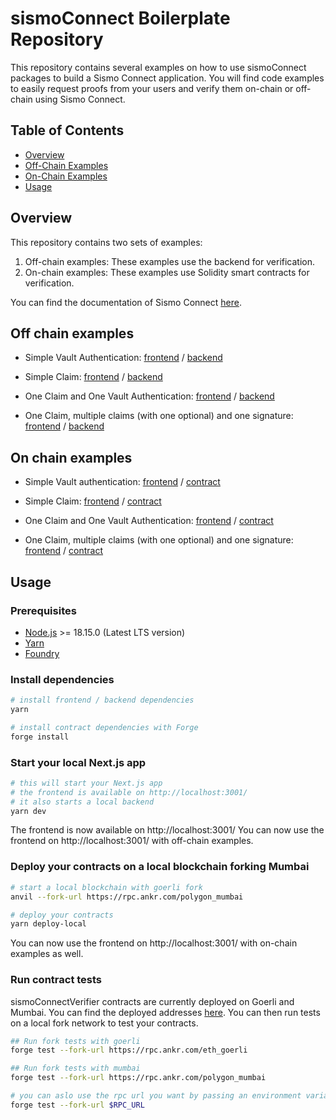 # sismoConnect Boilerplate Repository

This repository contains several examples on how to use sismoConnect packages to build a Sismo Connect application. You will find code examples to easily request proofs from your users and verify them on-chain or off-chain using Sismo Connect.

## Table of Contents

- [Overview](#overview)
- [Off-Chain Examples](#off-chain-examples)
- [On-Chain Examples](#on-chain-examples)
- [Usage](#usage)

## Overview

This repository contains two sets of examples:

1. Off-chain examples: These examples use the backend for verification.
2. On-chain examples: These examples use Solidity smart contracts for verification.

You can find the documentation of Sismo Connect [here](https://docs.sismo.io/technical-documentation/sismo-connect).

## Off chain examples

- Simple Vault Authentication:
  [frontend](./src/pages/off-chain/simple-auth.tsx) / [backend](./src/pages/api/verify-simple-auth.ts)

- Simple Claim:
  [frontend](./src/pages/off-chain/simple-claim.tsx) / [backend](./src/pages/api/verify-simple-claim.ts)

- One Claim and One Vault Authentication:
  [frontend](./src/pages/off-chain/auth-and-claim.tsx) / [backend](./src/pages/api/verify-auth-and-claim.ts)

- One Claim, multiple claims (with one optional) and one signature:
  [frontend](./src/pages/off-chain/two-auths-claim-and-signature.tsx) / [backend](./src/pages/api/verify-two-auths-claim-and-signature.ts)

## On chain examples

- Simple Vault authentication:
  [frontend](./src/pages/on-chain/simple-auth.tsx) / [contract](./contracts/src/SimpleAuth.sol)

- Simple Claim:
  [frontend](./src/pages/on-chain/simple-claim.tsx) / [contract](./contracts/src/SimpleClaim.sol)

- One Claim and One Vault Authentication:
  [frontend](./src/pages/on-chain/auth-and-claim.tsx) / [contract](./contracts/src/AuthAndClaim.sol)

- One Claim, multiple claims (with one optional) and one signature:
  [frontend](./src/pages/on-chain/two-auths-and-claim.tsx) / [contract](./contracts/src/TwoAuthsAndClaim.sol)

## Usage

### Prerequisites

- [Node.js](https://nodejs.org/en/download/) >= 18.15.0 (Latest LTS version)
- [Yarn](https://classic.yarnpkg.com/en/docs/install)
- [Foundry](https://book.getfoundry.sh/)

### Install dependencies

```bash
# install frontend / backend dependencies
yarn

# install contract dependencies with Forge
forge install
```

### Start your local Next.js app

```bash
# this will start your Next.js app
# the frontend is available on http://localhost:3001/
# it also starts a local backend
yarn dev
```

The frontend is now available on http://localhost:3001/
You can now use the frontend on http://localhost:3001/ with off-chain examples.

### Deploy your contracts on a local blockchain forking Mumbai

```bash
# start a local blockchain with goerli fork
anvil --fork-url https://rpc.ankr.com/polygon_mumbai

# deploy your contracts
yarn deploy-local
```

You can now use the frontend on http://localhost:3001/ with on-chain examples as well.

### Run contract tests

sismoConnectVerifier contracts are currently deployed on Goerli and Mumbai.
You can find the deployed addresses [here](https://docs.sismo.io/sismo-docs/technical-documentation/sismo-101).
You can then run tests on a local fork network to test your contracts.

```bash
## Run fork tests with goerli
forge test --fork-url https://rpc.ankr.com/eth_goerli

## Run fork tests with mumbai
forge test --fork-url https://rpc.ankr.com/polygon_mumbai

# you can aslo use the rpc url you want by passing an environment variable
forge test --fork-url $RPC_URL
```
